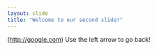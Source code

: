 ```yaml
---
layout: slide
title: "Welcome to our second slide!"
---
```

(http://google.com)
Use the left arrow to go back!
